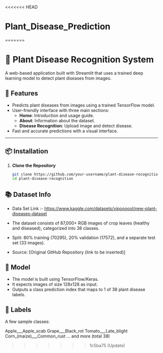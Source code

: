 <<<<<<< HEAD
# Plant_Disease_Prediction
=======
# 🌿 Plant Disease Recognition System

A web-based application built with Streamlit that uses a trained deep learning model to detect plant diseases from images.

## 🚀 Features

- Predicts plant diseases from images using a trained TensorFlow model.
- User-friendly interface with three main sections:
  - **Home**: Introduction and usage guide.
  - **About**: Information about the dataset.
  - **Disease Recognition**: Upload image and detect disease.
- Fast and accurate predictions with a visual interface.

---

## 📦 Installation

1. **Clone the Repository**
   ```bash
   git clone https://github.com/your-username/plant-disease-recognition.git
   cd plant-disease-recognition


## 📚 Dataset Info
- Data Set Link :- https://www.kaggle.com/datasets/vipoooool/new-plant-diseases-dataset
- The dataset consists of 87,000+ RGB images of crop leaves (healthy and    diseased), categorized into 38 classes.

- Split: 80% training (70295), 20% validation (17572), and a separate test set (33 images).

- Source: [Original GitHub Repository (link to be inserted)]


## 🧠 Model
- The model is built using TensorFlow/Keras.
- It expects images of size 128x128 as input.
- Outputs a class prediction index that maps to 1 of 38 plant disease labels.


## 📝 Labels
A few sample classes:

Apple___Apple_scab
Grape___Black_rot
Tomato___Late_blight
Corn_(maize)___Common_rust
... and more (total 38)




>>>>>>> 1c5ba75 (Update)
